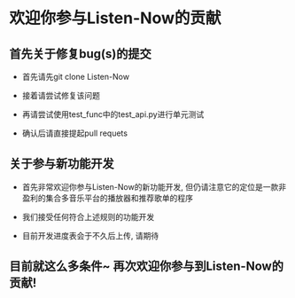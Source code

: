 # 欢迎你参与Listen-Now的贡献

## 首先关于修复bug(s)的提交

  * 首先请先git clone Listen-Now

  * 接着请尝试修复该问题
  
  * 再请尝试使用test_func中的test_api.py进行单元测试
  
  * 确认后请直接提起pull requets
  
## 关于参与新功能开发

  * 首先非常欢迎你参与Listen-Now的新功能开发, 但仍请注意它的定位是一款非盈利的集合多音乐平台的播放器和推荐歌单的程序
  
  * 我们接受任何符合上述规则的功能开发
  
  * 目前开发进度表会于不久后上传, 请期待
  
## 目前就这么多条件~ 再次欢迎你参与到Listen-Now的贡献!
